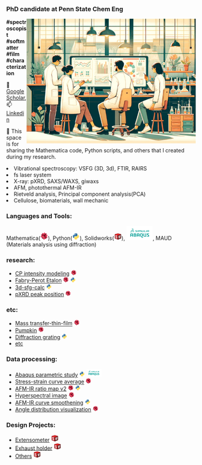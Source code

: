 <h3 align="left">PhD candidate at Penn State Chem Eng </h3>
  <img align="right" alt="Coding" width="450" src="https://github.com/JasonL1422/Images/blob/main/main3.png">

**#spectroscopist #softmatter #film #characterization**

🔬 [Google Scholar](https://scholar.google.com/citations?user=D79p8IoAAAAJ&hl=en&oi=ao),
📫 [Linkedin](http://www.linkedin.com/in/jongcheol-lee2)</li>

🌱 This space is for sharing the Mathematica code, Python scripts, and others that I created during my research.</li>

<li>Vibrational spectroscopy: VSFG (3D, 3d), FTIR, RAIRS
<li>fs laser system
<li>X-ray: pXRD, SAXS/WAXS, giwaxs
<li>AFM, photothermal AFM-IR
<li>Rietveld analysis, Principal component analysis(PCA)
<li>Cellulose, biomaterials, wall mechanic

<h3 align="left">Languages and Tools:</h3>
Mathematica(<img src="https://github.com/JasonL1422/Images/blob/main/mathematica.png" alt="Mathematica" width="20">),
Python(<img src="https://raw.githubusercontent.com/devicons/devicon/master/icons/python/python-original.svg" alt="python" width="20"/>),
Solidworks(<img src="https://github.com/JasonL1422/Images/blob/main/sw2.png" alt="SolidWorks" width="20"/>),
<img src="https://github.com/JasonL1422/Images/blob/main/Abaqus.png" alt="Abaqus" width="70"/>,
MAUD (Materials analysis using diffraction)
    
<h3 align="left"> research:</h3>
<ul>
    <li>
      <a href="https://github.com/JasonL1422/Optical-modeling-for-crossed-polarization-microscopy-intensity/blob/main/README.md">CP intensity modeling</a>
      <img src="https://github.com/JasonL1422/Images/blob/main/mathematica.png" alt="Mathematica" width="15">
    </h5>
    <li>
      <a href="https://github.com/JasonL1422/Fabry-Perot-Etalon/blob/main/README.md">Fabry-Perot Etalon</a>
      <img src="https://github.com/JasonL1422/Images/blob/main/mathematica.png" alt="Mathematica" width="15">
      <img src="https://raw.githubusercontent.com/devicons/devicon/master/icons/python/python-original.svg" alt="python" width="15"/>
    </li>
    <li>
      <a href="https://github.com/JasonL1422/3d-sfg-cal/blob/main/README.md">3d-sfg-calc</a>
      <img src="https://raw.githubusercontent.com/devicons/devicon/master/icons/python/python-original.svg" alt="python" width="15"/>
    </li>
    <li>
      <a href="https://github.com/JasonL1422/PXRD-peak-pos/blob/main/README.md">pXRD peak position</a>
      <img src="https://github.com/JasonL1422/Images/blob/main/mathematica.png" alt="Mathematica" width="15">
    </li>
</ul>

<h3 align="left"> etc:</h3>
<ul>
    <li>
      <a href="https://github.com/JasonL1422/mass-transfer-through-a-thin-film/blob/main/README.md">Mass transfer-thin-film</a>
      <img src="https://github.com/JasonL1422/Images/blob/main/mathematica.png" alt="Mathematica" width="15">
    </li>
    <li>
      <a href="https://github.com/JasonL1422/pumpkin/blob/main/README.md">Pumpkin</a>
      <img src="https://github.com/JasonL1422/Images/blob/main/mathematica.png" alt="Mathematica" width="15">
    </li>
    <li>
      <a href="https://github.com/JasonL1422/diffraction-grating/blob/main/README.md">Diffraction grating</a>
      <img src="https://raw.githubusercontent.com/devicons/devicon/master/icons/python/python-original.svg" alt="python" width="15"/>
    </li>
    <li>
      <a href="https://github.com/JasonL1422/etc/blob/main/README.md">etc</a>
    </li>

</ul>

<h3 align="left">Data processing:</h3>
<ul>
    <li>
      <a href="https://github.com/JasonL1422/Py-script-for-FEA-in-Abaqus/blob/main/README.md">Abaqus parametric study</a>
      <img src="https://raw.githubusercontent.com/devicons/devicon/master/icons/python/python-original.svg" alt="python" width="15"/>
      <img src="https://github.com/JasonL1422/Images/blob/main/Abaqus.png" alt="Abaqus" width="40"/>
    </li>
    <li>
      <a href="https://github.com/JasonL1422/Avg_stress-strain_interpolation/blob/main/README.md">Stress-strain curve average</a>
      <img src="https://github.com/JasonL1422/Images/blob/main/mathematica.png" alt="Mathematica" width="15">    
    </li>
    <li>
      <a href="https://github.com/JasonL1422/AFM-IR-ratiomap-v2/blob/main/README.md">AFM-IR ratio map v2</a>
      <img src="https://github.com/JasonL1422/Images/blob/main/mathematica.png" alt="Mathematica" width="15">
      <img src="https://raw.githubusercontent.com/devicons/devicon/master/icons/python/python-original.svg" alt="python" width="15"/>
    </li>
    <li>
      <a href="https://github.com/JasonL1422/hyperspectral-image-data-processing-through-Mathematica/blob/main/README.md">Hyperspectral image</a>
      <img src="https://github.com/JasonL1422/Images/blob/main/mathematica.png" alt="Mathematica" width="15">
    </li>
    <li>
      <a href="https://github.com/JasonL1422/AFM-IR-spectra-smoothening/blob/main/README.md">AFM-IR curve smoothening</a>
      <img src="https://raw.githubusercontent.com/devicons/devicon/master/icons/python/python-original.svg" alt="python" width="15"/>
    </li>
    <li>
      <a href="https://github.com/JasonL1422/fiber-distribution/blob/main/README.md">Angle distribution visualization</a>
      <img src="https://github.com/JasonL1422/Images/blob/main/mathematica.png" alt="Mathematica" width="15">
    </li>
</ul>

<h3 align="left">Design Projects:</h3>
<ul>
    <li>
      <a href="https://github.com/JasonL1422/Extensometer/blob/main/README.md">Extensometer</a>
      <img src="https://github.com/JasonL1422/Images/blob/main/sw2.png" alt="SolidWorks" width="20"/>
    </li>
    <li>
      <a href="https://github.com/JasonL1422/Exhaust-holder/blob/main/README.md">Exhaust holder</a>
      <img src="https://github.com/JasonL1422/Images/blob/main/sw2.png" alt="SolidWorks" width="20"/>
    </li>
    <li>
      <a href="https://github.com/JasonL1422/SolidWorks-CAD/blob/main/README.md">Others</a>
      <img src="https://github.com/JasonL1422/Images/blob/main/sw2.png" alt="SolidWorks" width="20"/>
    </li>
</ul>

</body>
</html>
